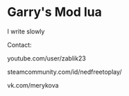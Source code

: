 # Garry's Mod lua

I write slowly

Contact: 

youtube.com/user/zablik23 

steamcommunity.com/id/nedfreetoplay/ 

vk.com/merykova
